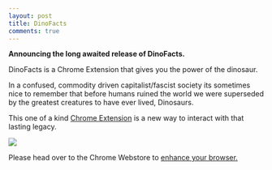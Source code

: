 ```yaml
---
layout: post
title: DinoFacts
comments: true
---
```


<b>Announcing the long awaited release of DinoFacts.</b>

DinoFacts is a Chrome Extension that gives you the power of the dinosaur.

In a confused, commodity driven capitalist/fascist society its sometimes nice to remember that before humans ruined the world we were superseded by the greatest creatures to have ever lived, Dinosaurs.

This one of a kind <a href="https://chrome.google.com/webstore/detail/dinofacts/opnccejldomblijdlfdnifdjeadmejok">Chrome Extension</a> is a new way to interact with that lasting legacy.

<div class="image-responsive">
    <img src="{{ site.baseurl }}public/img/dinofacts.png" />
</div>

Please head over to the Chrome Webstore to <a href="https://chrome.google.com/webstore/detail/dinofacts/opnccejldomblijdlfdnifdjeadmejok">enhance your browser.</a>


